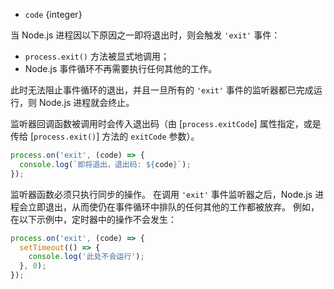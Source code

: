 <!-- YAML
added: v0.1.7
-->

* `code` {integer}

当 Node.js 进程因以下原因之一即将退出时，则会触发 `'exit'` 事件：

* `process.exit()` 方法被显式地调用；
* Node.js 事件循环不再需要执行任何其他的工作。

此时无法阻止事件循环的退出，并且一旦所有的 `'exit'` 事件的监听器都已完成运行，则 Node.js 进程就会终止。

监听器回调函数被调用时会传入退出码（由 [`process.exitCode`] 属性指定，或是传给 [`process.exit()`] 方法的 `exitCode` 参数）。

```js
process.on('exit', (code) => {
  console.log(`即将退出，退出码: ${code}`);
});
```

监听器函数必须只执行同步的操作。
在调用 `'exit'` 事件监听器之后，Node.js 进程会立即退出，从而使仍在事件循环中排队的任何其他的工作都被放弃。
例如，在以下示例中，定时器中的操作不会发生：

```js
process.on('exit', (code) => {
  setTimeout(() => {
    console.log('此处不会运行');
  }, 0);
});
```

